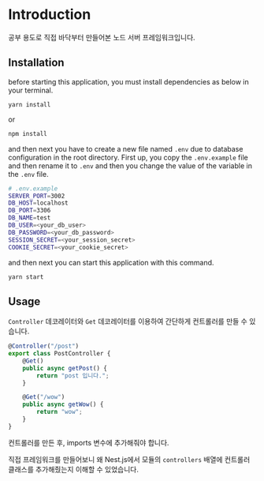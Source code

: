 # Introduction

공부 용도로 직접 바닥부터 만들어본 노드 서버 프레임워크입니다. 

## Installation

before starting this application, you must install dependencies as below in your terminal.

```
yarn install
```

or

```bash
npm install
```

and then next you have to create a new file named `.env` due to database configuration in the root directory. First up, you copy the `.env.example` file and then rename it to `.env` and then you change the value of the variable in the `.env` file.

```bash
# .env.example
SERVER_PORT=3002
DB_HOST=localhost
DB_PORT=3306
DB_NAME=test
DB_USER=<your_db_user>
DB_PASSWORD=<your_db_password>
SESSION_SECRET=<your_session_secret>
COOKIE_SECRET=<your_cookie_secret>
```

and then next you can start this application with this command.

```bash
yarn start
```

## Usage

`Controller` 데코레이터와 `Get` 데코레이터를 이용하여 간단하게 컨트롤러를 만들 수 있습니다.

```ts
@Controller("/post")
export class PostController {
    @Get()
    public async getPost() {
        return "post 입니다.";
    }

    @Get("/wow")
    public async getWow() {
        return "wow";
    }
}
```

컨트롤러를 만든 후, imports 변수에 추가해줘야 합니다.

직접 프레임워크를 만들어보니 왜 Nest.js에서 모듈의 `controllers` 배열에 컨트롤러 클래스를 추가해줬는지 이해할 수 있었습니다.
